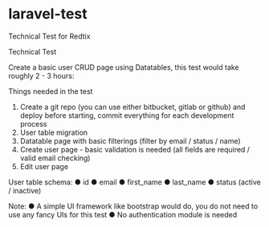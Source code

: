# laravel-test
Technical Test for Redtix



Technical Test

Create a basic user CRUD page using Datatables, this test would take roughly 2 - 3 hours:

Things needed in the test
1.	Create a git repo (you can use either bitbucket, gitlab or github) and deploy before starting, commit everything for each development process
2.	User table migration
3.	Datatable page with basic filterings (filter by email / status / name)
4.	Create user page - basic validation is needed (all fields are required / valid email checking)
5.	Edit user page

User table schema:
●	id
●	email
●	first_name
●	last_name
●	status (active / inactive)

Note:
●	A simple UI framework like bootstrap would do, you do not need to use any fancy UIs for this test
●	No authentication module is needed
